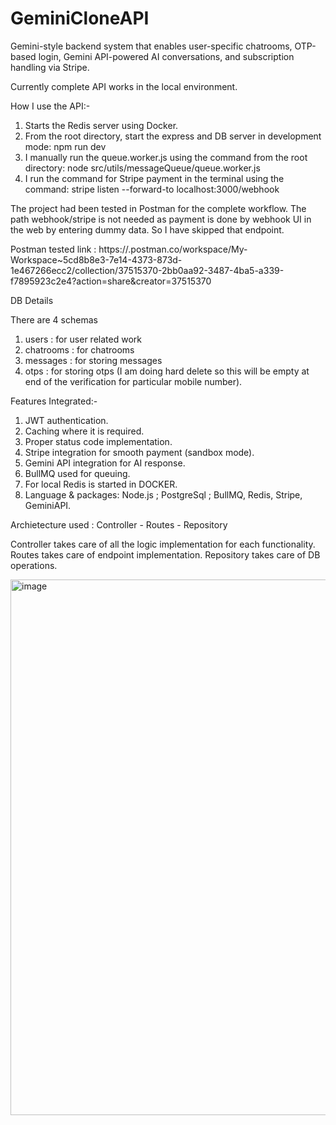 # GeminiCloneAPI
Gemini-style backend system that enables user-specific chatrooms, OTP-based login, Gemini API-powered AI conversations, and subscription handling via Stripe.

Currently complete API works in the local environment. 

How I use the API:-

1. Starts the Redis server using Docker.
2. From the root directory, start the  express and DB server in development mode: npm run dev
3. I manually run the queue.worker.js using the command from the root directory: node src/utils/messageQueue/queue.worker.js
4. I run the command for Stripe payment in the terminal using the command: stripe listen --forward-to localhost:3000/webhook

The project had been tested in Postman for the complete workflow.
The path webhook/stripe is not needed as payment is done by webhook UI in the web by entering dummy data. So I have skipped that endpoint.

Postman tested link : https://.postman.co/workspace/My-Workspace~5cd8b8e3-7e14-4373-873d-1e467266ecc2/collection/37515370-2bb0aa92-3487-4ba5-a339-f7895923c2e4?action=share&creator=37515370


DB Details 

There are 4 schemas 
1. users : for user related work
2. chatrooms : for chatrooms
3. messages : for storing messages 
4. otps : for storing otps (I am doing hard delete so this will be empty at end of the verification for particular mobile number).


Features Integrated:-
1. JWT authentication.
2. Caching where it is required.
3. Proper status code implementation.
4. Stripe integration for smooth payment (sandbox mode).
5. Gemini API integration for AI response.
6. BullMQ used for queuing.
7. For local Redis is started in DOCKER.
8. Language & packages: Node.js ; PostgreSql ; BullMQ, Redis, Stripe, GeminiAPI.


Archietecture used : Controller - Routes - Repository 

Controller takes care of all the logic implementation for each functionality.
Routes takes care of endpoint implementation.
Repository takes care of DB operations.

<img width="1218" height="857" alt="image" src="https://github.com/user-attachments/assets/620af337-0633-4b99-8f95-3391f10d8fae" />

